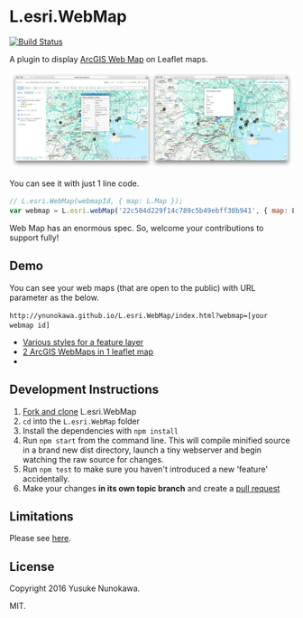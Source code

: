 # L.esri.WebMap

[![Build Status](https://travis-ci.org/ynunokawa/L.esri.WebMap.svg?branch=master)](https://travis-ci.org/ynunokawa/L.esri.WebMap)

A plugin to display [ArcGIS Web Map](http://doc.arcgis.com/en/arcgis-online/reference/what-is-web-map.htm) on Leaflet maps.

![](images/esri-leaflet-webmap.png)

You can see it with just 1 line code.

```JavaScript
// L.esri.WebMap(webmapId, { map: L.Map });
var webmap = L.esri.webMap('22c504d229f14c789c5b49ebff38b941', { map: L.map('map') });
```

Web Map has an enormous spec. So, welcome your contributions to support fully!

## Demo

You can see your web maps (that are open to the public) with URL parameter as the below.

`http://ynunokawa.github.io/L.esri.WebMap/index.html?webmap=[your webmap id]`

* [Various styles for a feature layer](http://ynunokawa.github.io/L.esri.WebMap/index.html?webmap=722f3d8ed5e94babbe78c8236a28b42e)
* [2 ArcGIS WebMaps in 1 leaflet map](http://ynunokawa.github.io/L.esri.WebMap/examples/two-in-one.html)
* []()

## Development Instructions

1. [Fork and clone](https://help.github.com/articles/fork-a-repo/) L.esri.WebMap
2. `cd` into the `L.esri.WebMap` folder
3. Install the dependencies with `npm install`
4. Run `npm start` from the command line. This will compile minified source in a brand new dist directory, launch a tiny webserver and begin watching the raw source for changes.
5. Run `npm test` to make sure you haven't introduced a new 'feature' accidentally.
6. Make your changes **in its own topic branch** and create a [pull request](https://help.github.com/articles/creating-a-pull-request/)

## Limitations

Please see [here](https://github.com/ynunokawa/L.esri.WebMap/wiki/Supported-Features).

## License
Copyright 2016 Yusuke Nunokawa.

MIT.
